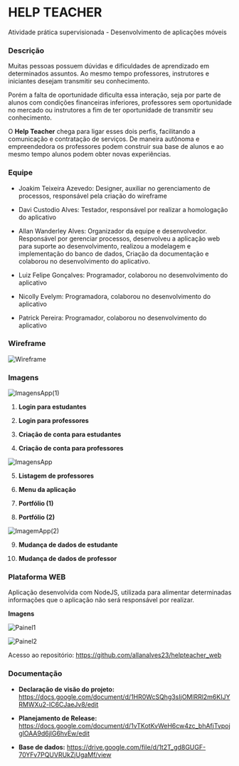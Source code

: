 
  

# HELP TEACHER

  

Atividade prática supervisionada - Desenvolvimento de aplicações móveis

  

### Descrição

  

Muitas pessoas possuem dúvidas e dificuldades de aprendizado em determinados assuntos. Ao mesmo tempo professores, instrutores e iniciantes desejam transmitir seu conhecimento.

  

Porém a falta de oportunidade dificulta essa interação, seja por parte de alunos com condições financeiras inferiores, professores sem oportunidade no mercado ou instrutores a fim de ter oportunidade de transmitir seu conhecimento.

  

O **Help Teacher** chega para ligar esses dois perfis, facilitando a comunicação e contratação de serviços. De maneira autônoma e empreendedora os professores podem construir sua base de alunos e ao mesmo tempo alunos podem obter novas experiências.



### Equipe

  

- Joakim Teixeira Azevedo: Designer, auxiliar no gerenciamento de processos, responsável pela criação do wireframe

- Davi Custodio Alves: Testador, responsável por realizar a homologação do aplicativo

- Allan Wanderley Alves: Organizador da equipe e desenvolvedor. Responsável por gerenciar processos, desenvolveu a aplicação web para suporte ao desenvolvimento, realizou a modelagem e implementação do banco de dados, Criação da documentação e colaborou no desenvolvimento do aplicativo.

- Luiz Felipe Gonçalves: Programador, colaborou no desenvolvimento do aplicativo

- Nicolly Evelym: Programadora, colaborou no desenvolvimento do aplicativo

- Patrick Pereira: Programador, colaborou no desenvolvimento do aplicativo



### Wireframe

![Wireframe](https://i.imgur.com/a4lkEis.png)

  

### Imagens

  ![ImagensApp(1)](https://i.imgur.com/vRVIcj6.png)


1.  **Login para estudantes**

2.  **Login para professores**

3.  **Criação de conta para estudantes**

4.  **Criação de conta para professores**


![ImagensApp](https://i.imgur.com/MBUWhof.png)

  

5.  **Listagem de professores**

6.  **Menu da aplicação**

7.  **Portfólio (1)**

8.  **Portfólio (2)**

  ![ImagemApp(2)](https://i.imgur.com/gYdIntK.png)
  
9. **Mudança de dados de estudante**

10.  **Mudança de dados de professor**


### Plataforma WEB

Aplicação desenvolvida com NodeJS, utilizada para alimentar determinadas informações que o aplicação não será responsável por realizar.

  

**Imagens**

![Painel1](https://i.imgur.com/46RubXg.png)

  

![Painel2](https://i.imgur.com/rBJwRrg.png)

  

Acesso ao repositório: https://github.com/allanalves23/helpteacher_web

  

### Documentação

  

-  **Declaração de visão do projeto:** https://docs.google.com/document/d/1HR0WcSQhg3sIjOMlRRl2m6KIJYRMWXu2-lC6CJaeJv8/edit

-  **Planejamento de Release:** https://docs.google.com/document/d/1vTKotKvWeH6cw4zc_bhAfjTvpojglOAA9d6jlG6hvEw/edit

-  **Base de dados:** https://drive.google.com/file/d/1t2T_gd8GUGF-70YFv7PQUVRUkZjUgaMf/view 
